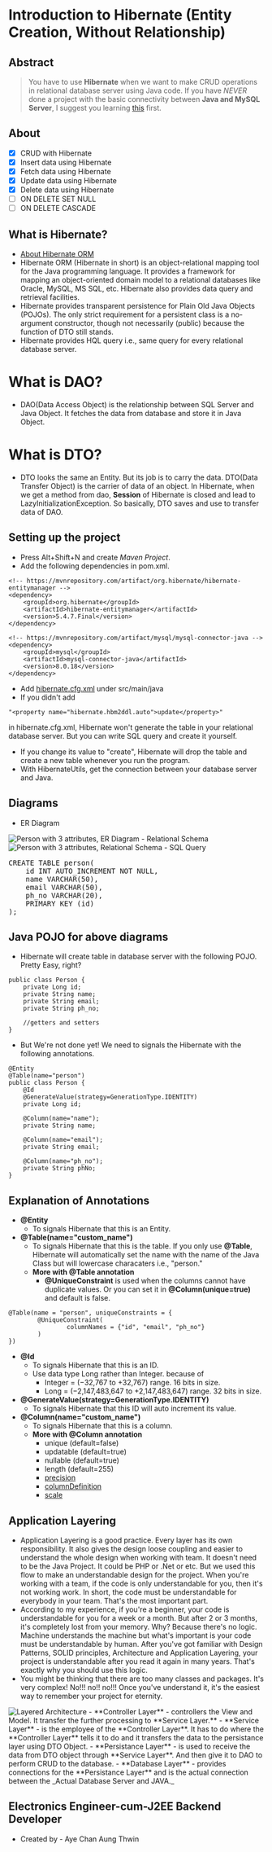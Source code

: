 # Introduction to Hibernate (Entity Creation, Without Relationship)
## Abstract
> You have to use **Hibernate** when we want to make CRUD operations in relational database server using Java code.
> If you have _NEVER_ done a project with the basic connectivity between **Java and MySQL Server**, I suggest you learning [this](https://www.javatpoint.com/example-to-connect-to-the-mysql-database) first.

## About
- [X] CRUD with Hibernate
- [X] Insert data using Hibernate
- [X] Fetch data using Hibernate
- [X] Update data using Hibernate
- [X] Delete data using Hibernate
- [ ] ON DELETE SET NULL
- [ ] ON DELETE CASCADE

## What is Hibernate?
- [About Hibernate ORM](https://hibernate.org/orm/)
- Hibernate ORM (Hibernate in short) is an object-relational mapping tool for the Java programming language. It provides a framework for mapping an object-oriented domain model to a relational databases like Oracle, MySQL, MS SQL, etc. Hibernate also provides data query and retrieval facilities.
- Hibernate provides transparent persistence for Plain Old Java Objects (POJOs). The only strict requirement for a persistent class is a no-argument constructor, though not necessarily (public) because the function of DTO still stands.
- Hibernate provides HQL query i.e., same query for every relational database server.

# What is DAO?
- DAO(Data Access Object) is the relationship between SQL Server and Java Object. It fetches the data from database and store it in Java Object.

# What is DTO?
- DTO looks the same an Entity. But its job is to carry the data. DTO(Data Transfer Object) is the carrier of data of an object. In Hibernate, when we get a method from dao, **Session** of Hibernate is closed and lead to LazyInitializationException. So basically, DTO saves and use to transfer data of DAO.

## Setting up the project
- Press Alt+Shift+N and create _Maven Project_.
- Add the following dependencies in pom.xml.
```
<!-- https://mvnrepository.com/artifact/org.hibernate/hibernate-entitymanager -->
<dependency>
    <groupId>org.hibernate</groupId>
    <artifactId>hibernate-entitymanager</artifactId>
    <version>5.4.7.Final</version>
</dependency>
	
<!-- https://mvnrepository.com/artifact/mysql/mysql-connector-java -->
<dependency>
    <groupId>mysql</groupId>
    <artifactId>mysql-connector-java</artifactId>
    <version>8.0.18</version>
</dependency>
```
- Add [hibernate.cfg.xml](https://docs.jboss.org/hibernate/orm/3.3/reference/en/html/session-configuration.html) under src/main/java
- If you didn't add
```
"<property name="hibernate.hbm2ddl.auto">update</property>"
```
in hibernate.cfg.xml, Hibernate won't generate the table in your relational database server. But you can write SQL query and create it yourself.
- If you change its value to "create", Hibernate will drop the table and create a new table whenever you run the program.
- With HibernateUtils, get the connection between your database server and Java.

## Diagrams
- ER Diagram
<img src="images/erd.png" alt="Person with 3 attributes, ER Diagram">
- Relational Schema
<img src="images/relational.png" alt="Person with 3 attributes, Relational Schema">
- SQL Query
<pre>
CREATE TABLE person(
	id INT AUTO_INCREMENT NOT NULL,
	name VARCHAR(50),
	email VARCHAR(50),
	ph_no VARCHAR(20),
	PRIMARY KEY (id)
);
</pre>

## Java POJO for above diagrams
- Hibernate will create table in database server with the following POJO. Pretty Easy, right?
```
public class Person {
	private Long id;
	private String name;
	private String email;
	private String ph_no;
	
	//getters and setters
}
```
- But We're not done yet! We need to signals the Hibernate with the following annotations.
```
@Entity
@Table(name="person")
public class Person {
	@Id
	@GenerateValue(strategy=GenerationType.IDENTITY)
	private Long id;
	
	@Column(name="name");
	private String name;
	
	@Column(name="email");
	private String email;
	
	@Column(name="ph_no");
	private String phNo;
}
```

## Explanation of Annotations
- **@Entity**
  - To signals Hibernate that this is an Entity.
- **@Table(name="custom_name")**
  - To signals Hibernate that this is the table. If you only use **@Table**, Hibernate will automatically set the name with the name of the Java Class but will lowercase characaters i.e., "person."
  - **More with @Table annotation**
    - **@UniqueConstraint** is used when the columns cannot have duplicate values. Or you can set it in **@Column(unique=true)** and default is false.
```
@Table(name = "person", uniqueConstraints = {
		@UniqueConstraint(
				columnNames = {"id", "email", "ph_no"}
		)
})
```
- **@Id**
  - To signals Hibernate that this is an ID.
  - Use data type Long rather than Integer. because of
     - Integer = (−32,767 to +32,767) range. 16 bits in size.
     - Long = (−2,147,483,647 to +2,147,483,647) range. 32 bits in size.
- **@GenerateValue(strategy=GenerationType.IDENTITY)**
  - To signals Hibernate that this ID will auto increment its value.
- **@Column(name="custom_name")**
  - To signals Hibernate that this is a column.
  - **More with @Column annotation**
    - unique (default=false)
    - updatable (default=true)
    - nullable (default=true)
    - length (default=255)
    - [precision](https://stackoverflow.com/questions/4078559/how-to-specify-doubles-precision-on-hibernate)
    - [columnDefinition](https://stackoverflow.com/questions/16078681/what-properties-does-column-columndefinition-make-redundant)
    - [scale](https://stackoverflow.com/questions/4078559/how-to-specify-doubles-precision-on-hibernate)

## Application Layering
- Application Layering is a good practice. Every layer has its own responsibility. It also gives the design loose coupling and easier to understand the whole design when working with team. It doesn't need to be the Java Project. It could be PHP or .Net or etc. But we used this flow to make an understandable design for the project. When you're working with a team, if the code is only understandable for you, then it's not working work. In short, the code must be understandable for everybody in your team. That's the most important part.
- According to my experience, if you're a beginner, your code is understandable for you for a week or a month. But after 2 or 3 months, it's completely lost from your memory. Why? Because there's no logic. Machine understands the machine but what's important is your code must be understandable by human. After you've got familiar with Design Patterns, SOLID principles, Architecture and Application Layering, your project is understandable after you read it again in many years. That's exactly why you should use this logic.
- You might be thinking that there are too many classes and packages. It's very complex! No!!! no!! no!!! Once you've understand it, it's the easiest way to remember your project for eternity.
<img src="images/layers.png" alt="Layered Architecture">
- **Controller Layer** 
  - controllers the View and Model. It transfer the further processing to **Service Layer.**
- **Service Layer**
  - is the employee of the **Controller Layer**. It has to do where the **Controller Layer** tells it to do and it transfers the data to the persistance layer using DTO Object.
- **Persistance Layer** 
  - is used to receive the data from DTO object through **Service Layer**. And then give it to DAO to perform CRUD to the database. 
- **Database Layer**
  - provides connections for the **Persistance Layer** and is the actual connection between the _Actual Database Server and JAVA._

## Electronics Engineer-cum-J2EE Backend Developer ##
-  Created by - Aye Chan Aung Thwin
